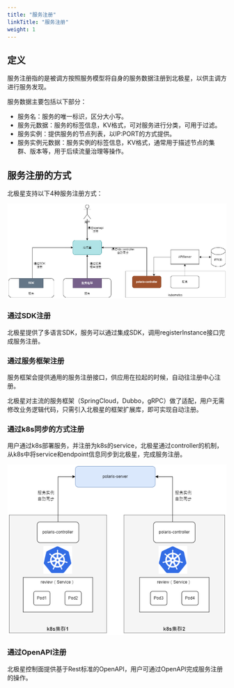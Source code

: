 ```yaml
---
title: "服务注册"
linkTitle: "服务注册"
weight: 1
---
```


## 定义

服务注册指的是被调方按照服务模型将自身的服务数据注册到北极星，以供主调方进行服务发现。

服务数据主要包括以下部分：

- 服务名：服务的唯一标识，区分大小写。
- 服务元数据：服务的标签信息，KV格式，可对服务进行分类，可用于过滤。
- 服务实例：提供服务的节点列表，以IP:PORT的方式提供。
- 服务实例元数据：服务实例的标签信息，KV格式，通常用于描述节点的集群、版本等，用于后续流量治理等操作。

## 服务注册的方式

北极星支持以下4种服务注册方式：

![](图片/服务注册/注册方式.png)

### 通过SDK注册

北极星提供了多语言SDK，服务可以通过集成SDK，调用registerInstance接口完成服务注册。

### 通过服务框架注册

服务框架会提供通用的服务注册接口，供应用在拉起的时候，自动往注册中心注册。

北极星对主流的服务框架（SpringCloud，Dubbo，gRPC）做了适配，用户无需修改业务逻辑代码，只需引入北极星的框架扩展库，即可实现自动注册。

### 通过k8s同步的方式注册

用户通过k8s部署服务，并注册为k8s的service，北极星通过controller的机制，从k8s中将service和endpoint信息同步到北极星，完成服务注册。

![](图片/服务注册/k8s同步.png)

### 通过OpenAPI注册

北极星控制面提供基于Rest标准的OpenAPI，用户可通过OpenAPI完成服务注册的操作。
